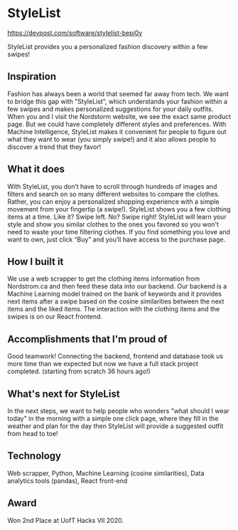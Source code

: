 # StyleList

https://devpost.com/software/stylelist-bepj0v

StyleList provides you a personalized fashion discovery within a few swipes! 

## Inspiration
Fashion has always been a world that seemed far away from tech. We want to bridge this gap with "StyleList", which understands your fashion within a few swipes and makes personalized suggestions for your daily outfits. When you and I visit the Nordstorm website, we see the exact same product page. But we could have completely different styles and preferences. With Machine Intelligence, StyleList makes it convenient for people to figure out what they want to wear (you simply swipe!) and it also allows people to discover a trend that they favor! 

## What it does

With StyleList, you don’t have to scroll through hundreds of images and filters and search on so many different websites to compare the clothes. Rather, you can enjoy a personalized shopping experience with a simple movement from your fingertip (a swipe!). StyleList shows you a few clothing items at a time. Like it? Swipe left. No? Swipe right! StyleList will learn your style and show you similar clothes to the ones you favored so you won't need to waste your time filtering clothes. If you find something you love and want to own, just click “Buy” and you’ll have access to the purchase page. 

## How I built it

We use a web scrapper to get the clothing items information from Nordstrom.ca and then feed these data into our backend. Our backend is a Machine Learning model trained on the bank of keywords and it provides next items after a swipe based on the cosine similarities between the next items and the liked items. The interaction with the clothing items and the swipes is on our React frontend. 

## Accomplishments that I'm proud of

Good teamwork! Connecting the backend, frontend and database took us more time than we expected but now we have a full stack project completed. (starting from scratch 36 hours ago!)

## What's next for StyleList

In the next steps, we want to help people who wonders "what should I wear today" in the morning with a simple one click page, where they fill in the weather and plan for the day then StyleList will provide a suggested outfit from head to toe!

## Technology

Web scrapper, Python, Machine Learning (cosine similarities), Data analytics tools (pandas), React front-end

## Award

Won 2nd Place at UofT Hacks VII 2020.
